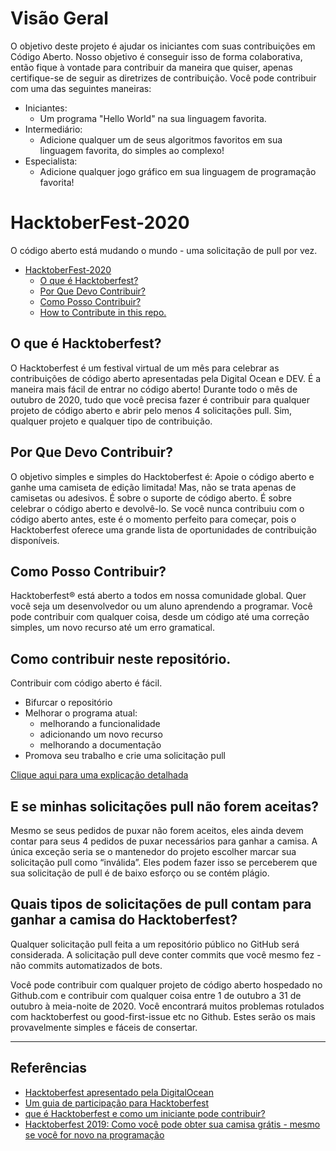 # Visão Geral
O objetivo deste projeto é ajudar os iniciantes com suas contribuições em Código Aberto. Nosso objetivo é conseguir isso de forma colaborativa, então fique à vontade para contribuir da maneira que quiser, apenas certifique-se de seguir as diretrizes de contribuição. Você pode contribuir com uma das seguintes maneiras:

- Iniciantes:
	- Um programa "Hello World" na sua linguagem favorita.
- Intermediário:
	- Adicione qualquer um de seus algoritmos favoritos em sua linguagem favorita, do simples ao complexo!
- Especialista:
	- Adicione qualquer jogo gráfico em sua linguagem de programação favorita!

# HacktoberFest-2020

O código aberto está mudando o mundo - uma solicitação de pull por vez.


- [HacktoberFest-2020](#hacktoberfest-2020)
  - [O que é Hacktoberfest?](#what-is-hacktoberfest)
  - [Por Que Devo Contribuir?](#-why-should-i-contribute)
  - [Como Posso Contribuir?](#what-can-i-contribute)
  - [How to Contribute in this repo.](#how-to-contribute-in-this-repo)

## O que é Hacktoberfest?

O Hacktoberfest é um festival virtual de um mês para celebrar as contribuições de código aberto apresentadas pela Digital Ocean e DEV. É a maneira mais fácil de entrar no código aberto!
Durante todo o mês de outubro de 2020, tudo que você precisa fazer é contribuir para qualquer projeto de código aberto e abrir pelo menos 4 solicitações pull. Sim, qualquer projeto e qualquer tipo de contribuição.

## Por Que Devo Contribuir?

O objetivo simples e simples do Hacktoberfest é:
Apoie o código aberto e ganhe uma camiseta de edição limitada!
Mas, não se trata apenas de camisetas ou adesivos. É sobre o suporte de código aberto. É sobre celebrar o código aberto e devolvê-lo. Se você nunca contribuiu com o código aberto antes, este é o momento perfeito para começar, pois o Hacktoberfest oferece uma grande lista de oportunidades de contribuição disponíveis.

## Como Posso Contribuir?

Hacktoberfest® está aberto a todos em nossa comunidade global. Quer você seja um desenvolvedor ou um aluno aprendendo a programar. Você pode contribuir com qualquer coisa, desde um código até uma correção simples, um novo recurso até um erro gramatical.

## Como contribuir neste repositório.

Contribuir com código aberto é fácil.

- Bifurcar o repositório
- Melhorar o programa atual:
  - melhorando a funcionalidade
  - adicionando um novo recurso
  - melhorando a documentação
- Promova seu trabalho e crie uma solicitação pull

[Clique aqui para uma explicação detalhada](/Contribute.md)

## E se minhas solicitações pull não forem aceitas?

Mesmo se seus pedidos de puxar não forem aceitos, eles ainda devem contar para seus 4 pedidos de puxar necessários para ganhar a camisa. A única exceção seria se o mantenedor do projeto escolher marcar sua solicitação pull como “inválida”. Eles podem fazer isso se perceberem que sua solicitação de pull é de baixo esforço ou se contém plágio.

## Quais tipos de solicitações de pull contam para ganhar a camisa do Hacktoberfest?

Qualquer solicitação pull feita a um repositório público no GitHub será considerada. A solicitação pull deve conter commits que você mesmo fez - não commits automatizados de bots.

Você pode contribuir com qualquer projeto de código aberto hospedado no Github.com e contribuir com qualquer coisa entre 1 de outubro a 31 de outubro à meia-noite de 2020. Você encontrará muitos problemas rotulados com hacktoberfest ou good-first-issue etc no Github. Estes serão os mais provavelmente simples e fáceis de consertar.

---
## Referências

- [Hacktoberfest apresentado pela DigitalOcean](https://hacktoberfest.digitalocean.com/)
- [Um guia de participação para Hacktoberfest](https://dev.to/zenika/a-participation-guide-for-hacktoberfest-19c1)
- [que é Hacktoberfest e como um iniciante pode contribuir?](https://medium.com/@bawantharathnayaka/what-is-hacktoberfest-and-how-can-a-beginner-contribute-39cf2081804e)
- [Hacktoberfest 2019: Como você pode obter sua camisa grátis - mesmo se você for novo na programação](https://www.freecodecamp.org/news/hacktoberfest-2018-how-you-can-get-your-free-shirt-even-if-youre-new-to-coding-96080dd0b01b/)

